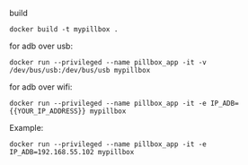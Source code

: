 build
```
docker build -t mypillbox .
```
for adb over usb:
```
docker run --privileged --name pillbox_app -it -v /dev/bus/usb:/dev/bus/usb mypillbox
```
for adb over wifi:

```
docker run --privileged --name pillbox_app -it -e IP_ADB={{YOUR_IP_ADDRESS}} mypillbox
```
Example:
```
docker run --privileged --name pillbox_app -it -e IP_ADB=192.168.55.102 mypillbox